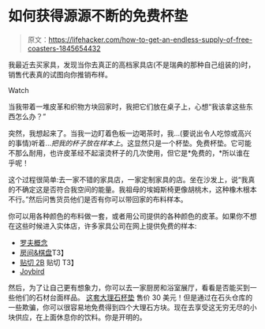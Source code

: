 # 如何获得源源不断的免费杯垫

> 原文：<https://lifehacker.com/how-to-get-an-endless-supply-of-free-coasters-1845654432>

我最近去买家具，发现当你去真正的高档家具店(不是瑞典的那种自己组装的)时，销售代表真的试图向你推销布样。

Watch

当我带着一堆皮革和织物方块回家时，我把它们放在桌子上，心想“我该拿这些东西怎么办？”

突然，我想起来了。当我一边盯着色板一边喝茶时，我...(要说出令人吃惊或高兴的事情)听着...*把我的杯子放在样本上*。这显然只是一个杯垫。免费杯垫。它可能不那么耐用，也许皮革经不起滚烫杯子的几次使用，但它是*免费的，*所以谁在乎呢！

这个过程很简单:去一家不错的家具店，一家定制家具的店。坐在沙发上，说“我真的不确定这是否符合我空间的能量。我祖母的埃姆斯椅更像胡桃木，这种橡木根本不行。”然后问售货员他们是否有你可以带回家的布料样本。

你可以用各种颜色的布料做一套，或者用公司提供的各种颜色的皮革。如果你不想在这些时候进入实体店，许多家具公司在网上提供免费的样本:

*   [罗夫概念](https://www.roveconcepts.com/swatch-request?gclid=CjwKCAiA17P9BRB2EiwAMvwNyFFYLyWb9IMOulT5Bvk94o3EhxhA1t18V2tRd5AJjS56sPM6UyD2MBoC5JQQAvD_BwE)
*   [房间&棋盘](https://www.roomandboard.com/ideas-advice/explore-materials/fabrics)T3】
*   [贴切 2B](https://www.apt2b.com/collections/order-free-fabric-swatches) 贴切 T3】
*   [Joybird](https://joybird.com/samples/)

然后，为了让自己更有想象力，你可以去一家厨房和浴室展厅，看看是否能买到一些他们的石材台面样品。 [这套大理石杯垫](https://www.westelm.com/products/stone-hexagonal-coasters-black-e855/?catalogId=71&sku=801241&cm_ven=PLA&cm_cat=Google&cm_pla=Kitchen%20%2B%20Dining%20%3E%20All%20Barware&region_id=669950&cm_ite=801241&gclid=CjwKCAiA17P9BRB2EiwAMvwNyKvTQNpJ28Oa3kL2z07d-brVrzw0LZ9Tn2cgthVmSdWM0ykQkTSuVBoCvjEQAvD_BwE) 售价 30 美元！但是通过在石头仓库的一些欺骗，你可以很容易地免费得到四个大理石方块。现在去享受这无穷无尽的小块供应，在上面休息你的饮料。你是开明的。